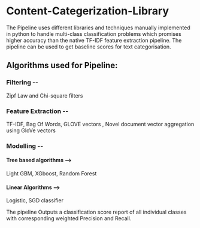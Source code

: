 # Content-Categerization-Library
The Pipeline uses different libraries and techniques manually implemented in python to handle multi-class classification problems which promises higher accuracy than the native TF-IDF feature extraction pipeline. The pipeline can be used to get baseline scores for text categorisation.
## Algorithms used for Pipeline:
### Filtering -- 
Zipf Law and Chi-square filters
### Feature Extraction -- 
TF-IDF, Bag Of Words, GLOVE vectors , Novel document vector aggregation using GloVe vectors
### Modelling -- 
 #### Tree based algorithms --> 
 Light GBM, XGboost, Random Forest
 #### Linear Algorithms --> 
 Logistic, SGD classifier

The pipeline Outputs a classification score report of all individual classes with corresponding weighted Precision and Recall. 
